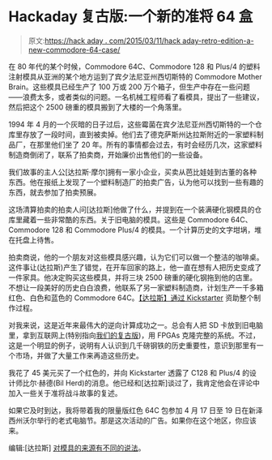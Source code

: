 # Hackaday 复古版:一个新的准将 64 盒

> 原文:[https://hack aday . com/2015/03/11/hack aday-retro-edition-a-new-commodore-64-case/](https://hackaday.com/2015/03/11/hackaday-retro-edition-a-new-commodore-64-case/)

在 80 年代的某个时候，Commodore 64C、Commodore 128 和 Plus/4 的塑料注射模具从亚洲的某个地方运到了宾夕法尼亚州西切斯特的 Commodore Mother Brain。这些模具已经生产了 100 万或 200 万个箱子，但生产中存在一些问题——浪费太多，或者类似的问题。一名机械工程师看了看模具，提出了一些建议，然后把这个 2500 磅重的模具搬到了大楼的一个角落里。

1994 年 4 月的一个灰暗的日子过后，这些霉菌在宾夕法尼亚州西切斯特的一个仓库里存放了一段时间，直到被卖掉。他们去了德克萨斯州达拉斯附近的一家塑料制品厂，在那里他们坐了 20 年。所有的事情都会过去，有时会经历几次，这家塑料制造商倒闭了，联系了拍卖商，开始廉价出售他们的一些设备。

我们故事的主人公[达拉斯·摩尔]拥有一家小企业，买卖从芭比娃娃到古董的各种东西。他在报纸上发现了一个塑料制造厂的拍卖广告，认为他可以找到一些有趣的东西，就去参加了拍卖预展。

这场清算拍卖的拍卖人问[达拉斯]他做了什么，并提到在一个装满硬化钢模具的仓库里藏着一些非常酷的东西。关于旧电脑的模具。这些是 Commodore 64C、Commodore 128 和 Commodore Plus/4 的模具。一个计算历史的文字坩埚，堆在托盘上待售。

拍卖商说，他的一个朋友对这些模具感兴趣，认为它们可以做一个整洁的咖啡桌。这件事让(达拉斯)产生了错觉，在开车回家的路上，他一直在想有人把历史变成了一件家具。他决定购买这些模具，并将三块 2500 磅重的硬化钢拖到他的店里。不想让一段美好的历史白白浪费，他联系了另一家塑料制造商，计划生产一千多箱红色、白色和蓝色的 Commodore 64C。[【达拉斯】通过 Kickstarter](https://www.kickstarter.com/projects/1670214687/original-commodore-64c-computer-housing-in-new-coo) 资助整个制作过程。

对我来说，这是近年来最伟大的逆向计算成功之一。总会有人把 SD 卡放到旧电脑里，拿到互联网上(特别指向[我们的复古版](http://retro.hackaday.com/))，用 FPGAs 克隆完整的系统。不过，这是一个明显的例子，说明有人认识到几千磅钢铁的历史重要性，意识到那里有一个市场，并做了大量工作来再造这些历史。

我花了 45 美元买了一个红色的，并向 Kickstarter 透露了 C128 和 Plus/4 的设计师比尔·赫德(Bil Herd)的消息。他已经和[达拉斯]谈过了，我肯定他会在评论中加入一些关于准将战斗故事的复述。

如果它及时到达，我将带着我的限量版红色 64C 包参加 4 月 17 日至 19 日在新泽西州沃尔举行的老式电脑节。那是这次活动的广告。如果你在这个地区，你应该来。

编辑:[达拉斯] [对模具的来源有不同的说法](http://hackaday.com/2015/03/11/hackaday-retro-edition-a-new-commodore-64-case/#comment-2474890)。